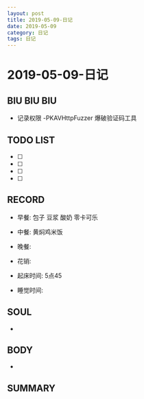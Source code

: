 ```yaml
---
layout: post
title: 2019-05-09-日记
date: 2019-05-09
category: 日记
tags: 日记
---
```

# 2019-05-09-日记
## BIU BIU BIU
- 记录权限 
-PKAVHttpFuzzer 爆破验证码工具 
 
## TODO LIST
- [ ] 
- [ ] 
- [ ] 
- [ ] 
 
## RECORD
- 早餐:  包子 豆浆 酸奶 零卡可乐
- 中餐:  黄焖鸡米饭
- 晚餐:  
 
- 花销:  
 
- 起床时间:  5点45
- 睡觉时间:  
 
## SOUL
- 
 
## BODY
- 
 
## SUMMARY
 
 
